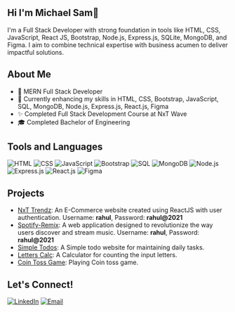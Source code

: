 ## Hi  I'm Michael Sam👋
I'm a Full Stack Developer with strong foundation in tools like HTML, CSS, JavaScript, React JS, Bootstrap, Node.js, Express.js, SQLite, MongoDB, and Figma. I aim to combine technical expertise with business acumen to deliver impactful solutions.

## About Me
- 💼 MERN Full Stack Developer
- 🌱 Currently enhancing my skills in HTML, CSS, Bootstrap, JavaScript, SQL, MongoDB, Node.js, Express.js, React.js, Figma
- ✨ Completed Full Stack Development Course at NxT Wave
- 🎓 Completed Bachelor of Engineering 

## Tools and Languages
![HTML](https://img.shields.io/badge/HTML-FF4500?style=flat&logo=html5&logoColor=white)
![CSS](https://img.shields.io/badge/CSS-1572B6?style=flat&logo=css3&logoColor=white)
![JavaScript](https://img.shields.io/badge/JavaScript-F7DF1E?style=flat&logo=javascript&logoColor=black)
![Bootstrap](https://img.shields.io/badge/Bootstrap-563D7C?style=flat&logo=bootstrap&logoColor=white)
![SQL](https://img.shields.io/badge/SQL-4479A1?style=flat&logo=postgresql&logoColor=white)
![MongoDB](https://img.shields.io/badge/MongoDB-47A248?style=flat&logo=mongodb&logoColor=white)
![Node.js](https://img.shields.io/badge/Node.js-339933?style=flat&logo=node.js&logoColor=white)
![Express.js](https://img.shields.io/badge/Express.js-000000?style=flat&logo=express&logoColor=white)
![React.js](https://img.shields.io/badge/React.js-61DAFB?style=flat&logo=react&logoColor=black)
![Figma](https://img.shields.io/badge/Figma-F24E1E?style=flat&logo=figma&logoColor=white)

## Projects
- [NxT Trendz](https://samsnxttrendz.ccbp.tech):  An E-Commerce website created using ReactJS with user authentication. Username: **rahul**,  Password: **rahul@2021**
- [Spotify-Remix](https://samsspotify.ccbp.tech):  A web application designed to revolutionize the way users discover and stream music. Username: **rahul**,  Password: **rahul@2021**
- [Simple Todos](https://samssimpletodos.ccbp.tech):  A Simple todo website for maintaining daily tasks.
- [Letters Calc](https://samsletterscalc.ccbp.tech): A Calculator for counting the input letters.
- [Coin Toss Game](https://samscointosgame.ccbp.tech): Playing Coin toss game.

## Let's Connect!
[![LinkedIn](https://img.shields.io/badge/LinkedIn-0077B5?style=flat&logo=linkedin&logoColor=white)](www.linkedin.com/in/michaelsam25)
[![Email](https://img.shields.io/badge/Email-D14836?style=flat&logo=gmail&logoColor=white)](mailto:michaelsamymuthu@gmail.com)
